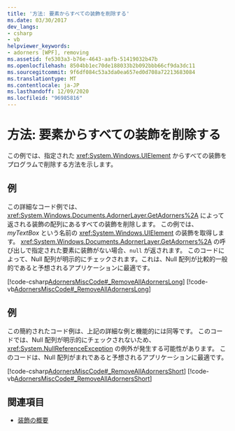 ```yaml
---
title: '方法: 要素からすべての装飾を削除する'
ms.date: 03/30/2017
dev_langs:
- csharp
- vb
helpviewer_keywords:
- adorners [WPF], removing
ms.assetid: fe5303a3-b76e-4643-aafb-51419032b47b
ms.openlocfilehash: 8504bb1ec70de188033b2b092bbb66cf9da3dc11
ms.sourcegitcommit: 9f6df084c53a3da0ea657ed0d708a72213683084
ms.translationtype: MT
ms.contentlocale: ja-JP
ms.lasthandoff: 12/09/2020
ms.locfileid: "96985816"
---
```

# <a name="how-to-remove-all-adorners-from-an-element"></a>方法: 要素からすべての装飾を削除する
この例では、指定された <xref:System.Windows.UIElement> からすべての装飾をプログラムで削除する方法を示します。  
  
## <a name="example"></a>例  
 この詳細なコード例では、<xref:System.Windows.Documents.AdornerLayer.GetAdorners%2A> によって返される装飾の配列にあるすべての装飾を削除します。  この例では、*myTextBox* という名前の <xref:System.Windows.UIElement> の装飾を取得します。  <xref:System.Windows.Documents.AdornerLayer.GetAdorners%2A> の呼び出しで指定された要素に装飾がない場合、`null` が返されます。  このコードによって、Null 配列が明示的にチェックされます。これは、Null 配列が比較的一般的であると予想されるアプリケーションに最適です。  
  
 [!code-csharp[AdornersMiscCode#_RemoveAllAdornersLong](~/samples/snippets/csharp/VS_Snippets_Wpf/AdornersMiscCode/CSharp/Window1.xaml.cs#_removealladornerslong)]
 [!code-vb[AdornersMiscCode#_RemoveAllAdornersLong](~/samples/snippets/visualbasic/VS_Snippets_Wpf/AdornersMiscCode/visualbasic/window1.xaml.vb#_removealladornerslong)]  
  
## <a name="example"></a>例  
 この簡約されたコード例は、上記の詳細な例と機能的には同等です。 このコードでは、Null 配列が明示的にチェックされないため、<xref:System.NullReferenceException> の例外が発生する可能性があります。  このコードは、Null 配列がまれであると予想されるアプリケーションに最適です。  
  
 [!code-csharp[AdornersMiscCode#_RemoveAllAdornersShort](~/samples/snippets/csharp/VS_Snippets_Wpf/AdornersMiscCode/CSharp/Window1.xaml.cs#_removealladornersshort)]
 [!code-vb[AdornersMiscCode#_RemoveAllAdornersShort](~/samples/snippets/visualbasic/VS_Snippets_Wpf/AdornersMiscCode/visualbasic/window1.xaml.vb#_removealladornersshort)]  
  
## <a name="see-also"></a>関連項目

- [装飾の概要](adorners-overview.md)
